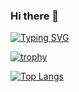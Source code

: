### Hi there 👋

<!--
**GrapplerLion/GrapplerLion** is a ✨ _special_ ✨ repository because its `README.md` (this file) appears on your GitHub profile.

Here are some ideas to get you started:

- 🔭 I’m currently working on ...
- 🌱 I’m currently learning ...
- 👯 I’m looking to collaborate on ...
- 🤔 I’m looking for help with ...
- 💬 Ask me about ...
- 📫 How to reach me: ...
- 😄 Pronouns: ...
- ⚡ Fun fact: ...
-->

[![Typing SVG](https://readme-typing-svg.herokuapp.com?color=%2336BCF7&lines=QA+Engineer+software)](https://git.io/typing-svg)

[![trophy](https://github-profile-trophy.vercel.app/?username=GrapplerLion)](https://github.com/GrapplerLion/github-profile-trophy)


[![Top Langs](https://github-readme-stats.vercel.app/api/top-langs/?username=GrapplerLion)](https://github.com/GrapplerLion/github-readme-stats)

